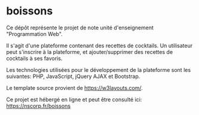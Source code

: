 # boissons

Ce dépôt représente le projet de note unité d'enseignement "Programmation Web".

Il s'agit d'une plateforme contenant des recettes de cocktails. Un utilisateur peut s'inscrire à la plateforme, et ajouter/supprimer des recettes de cocktails à ses favoris.

Les technologies utilisées pour le développement de la plateforme sont les suivantes: PHP, JavaScript, jQuery AJAX et Bootstrap.

Le template source provient de https://w3layouts.com/.

Ce projet est hébergé en ligne et peut être consulté ici: https://nscorp.fr/boissons

